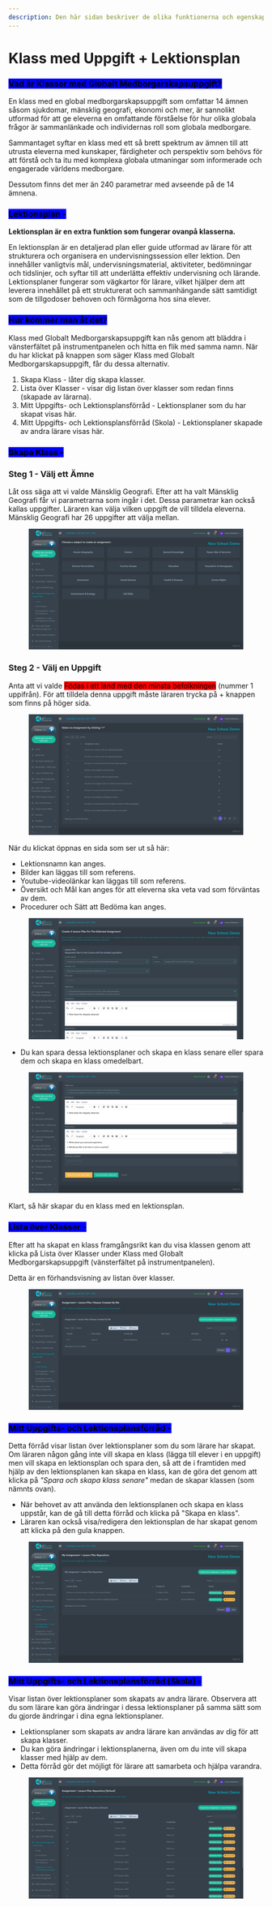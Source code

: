 ```yaml
---
description: Den här sidan beskriver de olika funktionerna och egenskaperna hos uppgifterna som finns tillgängliga i spelet.
---
```


# Klass med Uppgift + Lektionsplan

### <mark style="background-color:blue;">Vad är Klasser med Globalt Medborgarskapsuppgift?</mark>

En klass med en global medborgarskapsuppgift som omfattar 14 ämnen såsom sjukdomar, mänsklig geografi, ekonomi och mer, är sannolikt utformad för att ge eleverna en omfattande förståelse för hur olika globala frågor är sammanlänkade och individernas roll som globala medborgare.

Sammantaget syftar en klass med ett så brett spektrum av ämnen till att utrusta eleverna med kunskaper, färdigheter och perspektiv som behövs för att förstå och ta itu med komplexa globala utmaningar som informerade och engagerade världens medborgare.

Dessutom finns det mer än 240 parametrar med avseende på de 14 ämnena.

### <mark style="background-color:blue;">Lektionsplan -</mark>&#x20;

**Lektionsplan är en extra funktion som fungerar ovanpå klasserna.**

En lektionsplan är en detaljerad plan eller guide utformad av lärare för att strukturera och organisera en undervisningssession eller lektion. Den innehåller vanligtvis mål, undervisningsmaterial, aktiviteter, bedömningar och tidslinjer, och syftar till att underlätta effektiv undervisning och lärande. Lektionsplaner fungerar som vägkartor för lärare, vilket hjälper dem att leverera innehållet på ett strukturerat och sammanhängande sätt samtidigt som de tillgodoser behoven och förmågorna hos sina elever.

### <mark style="background-color:blue;">Hur kommer man åt det?</mark>

Klass med Globalt Medborgarskapsuppgift kan nås genom att bläddra i vänsterfältet på instrumentpanelen och hitta en flik med samma namn. När du har klickat på knappen som säger Klass med Globalt Medborgarskapsuppgift, får du dessa alternativ.

1. Skapa Klass - låter dig skapa klasser.
2. Lista över Klasser - visar dig listan över klasser som redan finns (skapade av lärarna).
3. Mitt Uppgifts- och Lektionsplansförråd - Lektionsplaner som du har skapat visas här.
4. Mitt Uppgifts- och Lektionsplansförråd (Skola) - Lektionsplaner skapade av andra lärare visas här.

### <mark style="background-color:blue;">Skapa Klass -</mark>&#x20;

### **Steg 1 - Välj ett Ämne**

Låt oss säga att vi valde Mänsklig Geografi. Efter att ha valt Mänsklig Geografi får vi parametrarna som ingår i det. Dessa parametrar kan också kallas uppgifter. Läraren kan välja vilken uppgift de vill tilldela eleverna. Mänsklig Geografi har 26 uppgifter att välja mellan.

<figure><img src="../.gitbook/assets/Screenshot 2024-03-11 112905 (1).png" alt=""><figcaption></figcaption></figure>

### Steg 2 - Välj en Uppgift

Anta att vi valde <mark style="background-color:red;">Födas i ett land med den minsta befolkningen</mark> (nummer 1 uppifrån). För att tilldela denna uppgift måste läraren trycka på + knappen som finns på höger sida.

<figure><img src="../.gitbook/assets/image (3).png" alt=""><figcaption></figcaption></figure>

När du klickat öppnas en sida som ser ut så här:

* Lektionsnamn kan anges.
* Bilder kan läggas till som referens.
* Youtube-videolänkar kan läggas till som referens.
* Översikt och Mål kan anges för att eleverna ska veta vad som förväntas av dem.
* Procedurer och Sätt att Bedöma kan anges.

<figure><img src="../.gitbook/assets/Screenshot 2024-03-11 113808.png" alt=""><figcaption></figcaption></figure>

* Du kan spara dessa lektionsplaner och skapa en klass senare eller spara dem och skapa en klass omedelbart.

<figure><img src="../.gitbook/assets/Screenshot 2024-03-11 113816.png" alt=""><figcaption></figcaption></figure>

Klart, så här skapar du en klass med en lektionsplan.

### <mark style="background-color:blue;">Lista över Klasser -</mark>&#x20;

Efter att ha skapat en klass framgångsrikt kan du visa klassen genom att klicka på Lista över Klasser under Klass med Globalt Medborgarskapsuppgift (vänsterfältet på instrumentpanelen).&#x20;

Detta är en förhandsvisning av listan över klasser.

<figure><img src="../.gitbook/assets/Screenshot 2024-03-11 115225.png" alt=""><figcaption></figcaption></figure>

### <mark style="background-color:blue;">Mitt Uppgifts- och Lektionsplansförråd -</mark>

Detta förråd visar listan över lektionsplaner som du som lärare har skapat. Om läraren någon gång inte vill skapa en klass (lägga till elever i en uppgift) men vill skapa en lektionsplan och spara den, så att de i framtiden med hjälp av den lektionsplanen kan skapa en klass, kan de göra det genom att klicka på _"Spara och skapa klass senare"_ medan de skapar klassen (som nämnts ovan).

* När behovet av att använda den lektionsplanen och skapa en klass uppstår, kan de gå till detta förråd och klicka på "Skapa en klass".&#x20;
* Läraren kan också visa/redigera den lektionsplan de har skapat genom att klicka på den gula knappen.

<figure><img src="../.gitbook/assets/Screenshot 2024-03-11 115925.png" alt=""><figcaption></figcaption></figure>

###

### <mark style="background-color:blue;">Mitt Uppgifts- och Lektionsplansförråd (Skola) -</mark>

Visar listan över lektionsplaner som skapats av andra lärare. Observera att du som lärare kan göra ändringar i dessa lektionsplaner på samma sätt som du gjorde ändringar i dina egna lektionsplaner.

* Lektionsplaner som skapats av andra lärare kan användas av dig för att skapa klasser.&#x20;
* Du kan göra ändringar i lektionsplanerna, även om du inte vill skapa klasser med hjälp av dem.
* Detta förråd gör det möjligt för lärare att samarbeta och hjälpa varandra.&#x20;

<figure><img src="../.gitbook/assets/Screenshot 2024-03-11 120107.png" alt=""><figcaption></figcaption></figure>
